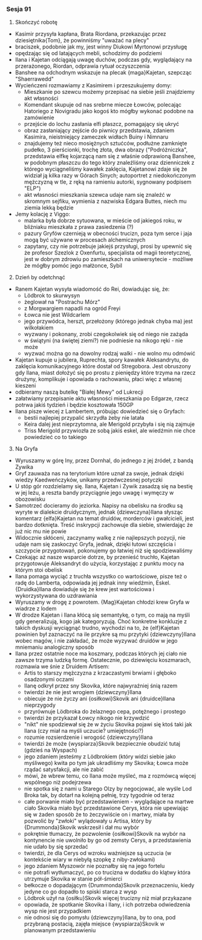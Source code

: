### Sesja 91
1. Skończyć robotę
- Kasimir przysyła kapłana, Brata Riordana, przekazując przez dziesiętnika{Tom}, że powinniśmy "uważać na plecy"
- braciszek, podobnie jak my, jest winny Diukowi Myrtonowi przysługę
- opędzając się od latających mebli, schodzimy do podziemi
- Ilana i Kajetan odciągają uwagę duchów, podczas gdy, wyglądający na przerażonego, Riordan, odprawia rytuał oczyszczenia
- Banshee na odchodnym wskazuje na plecak {maga}Kajetan, szepcząc "Shaerrawedd"
- Wycieńczeni rozmawiamy z Kasimirem i przeszukujemy domy:
    - Mieszkanie po szewcu możemy przepisać na siebie jeśli znajdziemy akt własności
	- Komendant skupuje od nas srebrne miecze Łowców, polecając Hatoriego z Novigradu jako kogoś kto mógłby wykonać podobne na zamówienie
	- przejście do lochu zasłania elfi płaszcz, pomagający się ukryć
	- obraz zasłaniający zejście do piwnicy przedstawia, zdaniem Kasimira, nieistniejący zameczek widłach Buiny i Nimnaru
	- znajdujemy też nieco mosiężnych sztućców, podłużne zamknięte pudełko, 3 pierścionki, trochę złota, dwa obrazy ("Podróżniczka", przedstawia elfkę kojarzącą nam się z właśnie odprawioną Banshee, w podobnym płaszczu do tego który znaleźliśmy oraz dzienniczek z którego wyciągneliśmy kawałek zaklęcia, Kajetanowi zdaje się że widział ją kilka razy w Górach Sinych; autoportret z niedokończonym mężczyzną w tle, z ręką na ramieniu autorki, sygnowany podpisem "ELP")
	- akt własności mieszkania szewca udaje nam się znaleźć w skromnym sejfiku, wymienia z nazwiska Edgara Buttes, niech mu ziemia lekką będzie
- Jemy kolację z Viggo:
    - malarka była dobrze sytuowana, w mieście od jakiegoś roku, w bliźniaku mieszkała z prawa zasiedzenia (?)
	- pazury Gryfów czernieją w obecności trucizn, poza tym serce i jaja mogą być używane w procesach alchemicznych
	- zapytany, czy nie potrzebuje jakiejś przysługi, prosi by upewnić się że profesor Szezlok z Oxenfurtu, specjalista od magii teoretycznej, jest w dobrym zdrowiu po zamieszkach na uniwersytecie - możliwe że mógłby pomóc jego małżonce, Sybil
2. Dzień by odetchnąć
- Ranem Kajetan wysyła wiadomość do Rei, dowiadując się, że:
    - Lödbrok to skurwysyn
	- żeglował na "Postrachu Mórz"
	- z Morgwargiem napadli na ogród Freyi
	- Łowca nie jest Wildcarlem
	- jego przywódca, herszt, przełożony (którego jednak chyba ma) jest wilkołakiem
	- wyzwany i pokonany, zrobi czegokolwiek się od niego nie zażąda
	- w świątyni (na świętej ziemi?) nie podniesie na nikogo ręki - nie może
	- wyzwać można go na dowolny rodzaj walki - nie wolno mu odmówić
- Kajetan kupuje u jubilera, Ruprechta, spory kawałek Aleksandrytu, do zaklęcia komunikacyjnego które dostał od Stregobora. Jest obruszony gdy Ilana, miast dołożyć się po prostu z pieniędzy które trzyma na rzecz drużyny, komplikuje i opowiada o rachowaniu, płaci więc z własnej kieszeni
- odbieramy naszą butelkę "Białej Mewy" od Lukrecji
- załatwiamy przepisanie aktu własności mieszkania po Edgarze, rzecz potrwa jakiś tydzień i będzie kosztowała 150GP
- Ilana pisze wiecej z Lambertem, próbując dowiedzieć się o Gryfach:
    - bestii najlepiej przypalić skrzydła żeby nie latała
	- Keira dalej jest nieprzytomna, ale Merigold przybyła i się nią zajmuje
	- Triss Merigold przywiozła ze sobą jakiś eskel, ale wiedźmin nie chce powiedzieć co to takiego
3. Na Gryfa
- Wyruszamy w górę Iny, przez Dornhal, do jednego z jej źródeł, z bandą Zywika
- Gryf zauważa nas na terytorium które uznał za swoje, jednak dzięki wiedzy Kaedweńczyków, unikamy przedwczesnej potyczki
- U stóp gór rozdzielamy się. Ilana, Kajetan i Zywik zasadzą się na bestię w jej leżu, a reszta bandy przyciągnie jego uwagę i wymęczy w obozowisku
- Samotrzeć docieramy do jeziorka. Napisy na obelisku na środku są wyryte w dialekcie druidycznym, jednak {dziewczyna}Ilana słysząc komentarz {elfa}Kajetan na temat druidów, morderców i gwałcicieli, jest bardzo dotknięta. Treść inskrypcji zachowuje dla siebie, stwierdając że już nic mu nie powie
- Widocznie skłóceni, zaczynamy walkę z nie najlepszych pozycji, nie udaje nam się zaskoczyć Gryfa, jednak, dzięki łutowi szczęścia i szczypcie przygotowań, pokonujemy go łatwiej niż się spodziewaliśmy
- Czekając aż nasze wsparcie dotrze, by przenieść truchło, Kajetan przygotowuje Aleksandryt do użycia, korzystając z punktu mocy na którym stoi obelisk
- Ilana pomaga wyciąć z truchła wszystko co wartościowe, pisze też o radę do Lamberta, odpowiada jej jednak inny wiedźmin, Eskel. {Druidka}Ilana dowiaduje się że krew jest wartościowa i wykorzystywana do uzdrawiania
- Wyruszamy w drogę z powrotem. {Mag}Kajetan chłodzi krew Gryfa w wiadrze z lodem
- W drodze Kajetan i Ilana kłócą się semantykę, o tym, co mają na myśli gdy generalizują, kogo jak kategoryzują. Choć konkretne konkluzje z takich dyskusji wyciągnąć trudno, wychodzi na to, że {elf}Kajetan powinien był zaznaczyć na ile przykre są mu przytyki {dziewczyny}Ilana wobec magów, i nie zakładać, że może wyzywać druidów w jego mniemaniu analogiczny sposób
- Ilana przez ostatnie noce ma koszmary, podczas których jej ciało nie zawsze trzyma ludzką formę. Ostatecznie, po dziewięciu koszmarach, rozmawia we śnie z Druidem Artisem:
    - Artis to starszy mężczyzna z krzaczastymi brwiami i głęboko osadzonymi oczami
	- Ilanę odkrył przez sny Skovika, które najwyraźniej śnią razem
	- twierdzi że nie jest wrogiem {dziewczyny}Ilana
	- obiecuje że nie życzy ani {osiłkowi}Skovik ani {druidce}Ilana nieprzygody
	- przyrównuje Lödbroka do żelaznego cepa, potężnego i prostego
	- twierdzi że przykazał Łowcy nikogo nie krzywdzić
	- "nikt" nie spodziewał się że w życiu Skovika pojawi się ktoś taki jak Ilana (czy miał na myśli uczucie? umiejętności?)
	- rozumie rozsierdzenie i wrogość {dziewczyny}Ilana
	- twierdzi że może {wyspiarza}Skovik bezpiecznie obudzić tutaj (gdzieś na Wyspach)
	- jego zdaniem jesteśmy z Lödbrokiem (który widzi siebie jako myśliwego) kwita po tym jak ukradliśmy my Skovika; Łowca może rządać satysfakcji, ale nie zabić
	- mówi, że wbrew temu, co Ilana może myśleć, ma z rozmówcą więcej wspólnego niż podejrzewa
	- nie spotka się z nami u Starego Olzy by negocjować, ale wyśle Lod Broka tak, by dotarł na kolejną pełnię, trzy tygodnie od teraz
	- całe porwanie miało być przedstawieniem - wyglądające na martwe ciało Skovika miało być przedstawione Cerys, która nie upewiając się w żaden sposób że to żeczywiście on i martwy, miała by pozwolić by "zwłoki" wylądowały u Artisa, który by {Drummonda}Skovik wskrzesił i dał mu wybór
	- pokrętnie tłumaczy, że pozwolenie {osiłkowi}Skovik na wybór na kontynencie nie uwolniło by go od zemsty Cerys, a przedstawienia nie udało by się sprzedać
	- twierdzi, że dla Cerys od wzroku ważniejsze są uczucia (w kontekście wiary w niebyłą szopkę z niby-zwłokami)
	- jego zdaniem Myszowór nie poznałby się na jego fortelu
	- nie potrafi wytłumaczyć, po co trucizna w dodatku do klątwy która utrzymuje Skovika w stanie pół-śmierci
	- bełkocze o dopadającym {Drummonda}Skovik przeznaczeniu, kiedy jedyne co go dopadło to spiski starca z wysp
	- Lödbrok użył na {osiłku}Skovik więcej trucizny niż miał przykazane
	- opowiada, że spotkanie Skovika i Ilany, i ich potrzeba odwiedzenia wysp nie jest przypadkiem
	- nie odnosi się do pomysłu {dziewczyny}Ilana, by to ona, pod przybraną postacią, zajęła miejsce {wyspiarza}Skovik w planowanym przedstawieniu
